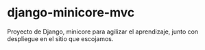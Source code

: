 # django-minicore-mvc
Proyecto de Django, minicore para agilizar el aprendizaje, junto con despliegue en el sitio que escojamos. 
